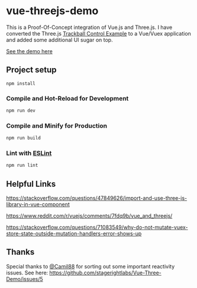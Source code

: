 # vue-threejs-demo

This is a Proof-Of-Concept integration of Vue.js and Three.js. I have converted the Three.js [Trackball Control Example](https://threejs.org/examples/?q=cont#misc_controls_trackball) to a Vue/Vuex application and added some additional UI sugar on top.

[See the demo here](https://vuethree.stagerightlabs.com/)

## Project setup
```
npm install
```

### Compile and Hot-Reload for Development

```sh
npm run dev
```

### Compile and Minify for Production

```sh
npm run build
```

### Lint with [ESLint](https://eslint.org/)

```sh
npm run lint
```

## Helpful Links

https://stackoverflow.com/questions/47849626/import-and-use-three-js-library-in-vue-component

https://www.reddit.com/r/vuejs/comments/7fdq9b/vue_and_threejs/

https://stackoverflow.com/questions/71083549/why-do-not-mutate-vuex-store-state-outside-mutation-handlers-error-shows-up

## Thanks

Special thanks to [@Camil88](https://github.com/Camil88) for sorting out some important reactivity issues.  See here: https://github.com/stagerightlabs/Vue-Three-Demo/issues/5
